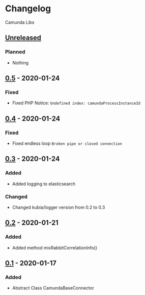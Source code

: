 # Changelog

Camunda Libs

## [Unreleased]

### Planned
- Nothing

## [0.5] - 2020-01-24

### Fixed
- Fixed PHP Notice: `Undefined index: camundaProcessInstanceId`

## [0.4] - 2020-01-24

### Fixed
- Fixed endless loop `Broken pipe or closed connection`

## [0.3] - 2020-01-24

### Added
- Added logging to elasticsearch

### Changed
- Changed kubia/logger version from 0.2 to 0.3

## [0.2] - 2020-01-21

### Added
- Added method mixRabbitCorrelationInfo()

## [0.1] - 2020-01-17

### Added
- Abstract Class CamundaBaseConnector

[unreleased]: https://gitlab.com/quancy-core/libs-camunda/-/tags/0.5
[0.5]: https://gitlab.com/quancy-core/libs-camunda/-/tags/0.5
[0.4]: https://gitlab.com/quancy-core/libs-camunda/-/tags/0.4
[0.3]: https://gitlab.com/quancy-core/libs-camunda/-/tags/0.3
[0.2]: https://gitlab.com/quancy-core/libs-camunda/-/tags/0.2
[0.1]: https://gitlab.com/quancy-core/libs-camunda/-/tags/0.1
